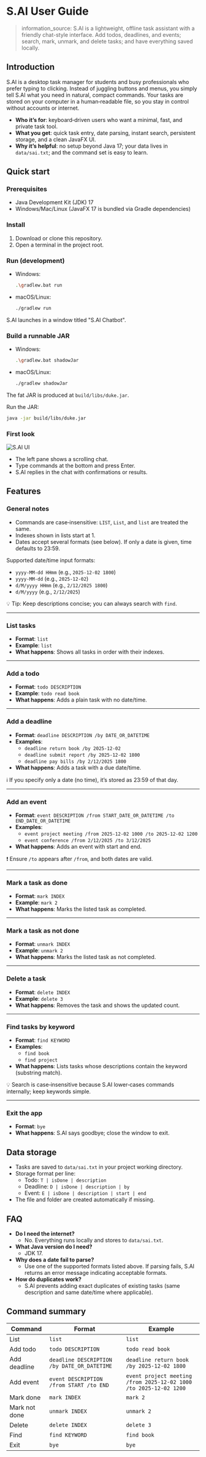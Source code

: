 # S.AI User Guide

> information_source: S.AI is a lightweight, offline task assistant with a friendly chat-style interface. Add todos, deadlines, and events; search, mark, unmark, and delete tasks; and have everything saved locally.


## Introduction
S.AI is a desktop task manager for students and busy professionals who prefer typing to clicking. Instead of juggling buttons and menus, you simply tell S.AI what you need in natural, compact commands. Your tasks are stored on your computer in a human‑readable file, so you stay in control without accounts or internet.

- **Who it’s for**: keyboard‑driven users who want a minimal, fast, and private task tool.
- **What you get**: quick task entry, date parsing, instant search, persistent storage, and a clean JavaFX UI.
- **Why it’s helpful**: no setup beyond Java 17; your data lives in `data/sai.txt`; and the command set is easy to learn.


## Quick start

### Prerequisites
- Java Development Kit (JDK) 17
- Windows/Mac/Linux (JavaFX 17 is bundled via Gradle dependencies)

### Install
1. Download or clone this repository.
2. Open a terminal in the project root.

### Run (development)
- Windows:
  ```bash
  .\gradlew.bat run
  ```
- macOS/Linux:
  ```bash
  ./gradlew run
  ```
S.AI launches in a window titled "S.AI Chatbot".

### Build a runnable JAR
- Windows:
  ```bash
  .\gradlew.bat shadowJar
  ```
- macOS/Linux:
  ```bash
  ./gradlew shadowJar
  ```
The fat JAR is produced at `build/libs/duke.jar`.

Run the JAR:
```bash
java -jar build/libs/duke.jar
```

### First look
![S.AI UI](Ui.png)

- The left pane shows a scrolling chat.
- Type commands at the bottom and press Enter.
- S.AI replies in the chat with confirmations or results.


## Features

### General notes
- Commands are case‑insensitive: `LIST`, `List`, and `list` are treated the same.
- Indexes shown in lists start at 1.
- Dates accept several formats (see below). If only a date is given, time defaults to 23:59.

Supported date/time input formats:
- `yyyy-MM-dd HHmm`  (e.g., `2025-12-02 1800`)
- `yyyy-MM-dd`  (e.g., `2025-12-02`)
- `d/M/yyyy HHmm`  (e.g., `2/12/2025 1800`)
- `d/M/yyyy`  (e.g., `2/12/2025`)

:bulb: Tip: Keep descriptions concise; you can always search with `find`.

---

### List tasks
- **Format**: `list`
- **Example**: `list`
- **What happens**: Shows all tasks in order with their indexes.

---

### Add a todo
- **Format**: `todo DESCRIPTION`
- **Example**: `todo read book`
- **What happens**: Adds a plain task with no date/time.

---

### Add a deadline
- **Format**: `deadline DESCRIPTION /by DATE_OR_DATETIME`
- **Examples**:
  - `deadline return book /by 2025-12-02`
  - `deadline submit report /by 2025-12-02 1800`
  - `deadline pay bills /by 2/12/2025 1800`
- **What happens**: Adds a task with a due date/time.

:information_source: If you specify only a date (no time), it’s stored as 23:59 of that day.

---

### Add an event
- **Format**: `event DESCRIPTION /from START_DATE_OR_DATETIME /to END_DATE_OR_DATETIME`
- **Examples**:
  - `event project meeting /from 2025-12-02 1000 /to 2025-12-02 1200`
  - `event conference /from 2/12/2025 /to 3/12/2025`
- **What happens**: Adds an event with start and end.

:exclamation: Ensure `/to` appears after `/from`, and both dates are valid.

---

### Mark a task as done
- **Format**: `mark INDEX`
- **Example**: `mark 2`
- **What happens**: Marks the listed task as completed.

---

### Mark a task as not done
- **Format**: `unmark INDEX`
- **Example**: `unmark 2`
- **What happens**: Marks the listed task as not completed.

---

### Delete a task
- **Format**: `delete INDEX`
- **Example**: `delete 3`
- **What happens**: Removes the task and shows the updated count.

---

### Find tasks by keyword
- **Format**: `find KEYWORD`
- **Examples**:
  - `find book`
  - `find project`
- **What happens**: Lists tasks whose descriptions contain the keyword (substring match).

:bulb: Search is case‑insensitive because S.AI lower‑cases commands internally; keep keywords simple.

---

### Exit the app
- **Format**: `bye`
- **What happens**: S.AI says goodbye; close the window to exit.


## Data storage
- Tasks are saved to `data/sai.txt` in your project working directory.
- Storage format per line:
  - Todo: `T | isDone | description`
  - Deadline: `D | isDone | description | by`
  - Event: `E | isDone | description | start | end`
- The file and folder are created automatically if missing.


## FAQ
- **Do I need the internet?**
  - No. Everything runs locally and stores to `data/sai.txt`.
- **What Java version do I need?**
  - JDK 17.
- **Why does a date fail to parse?**
  - Use one of the supported formats listed above. If parsing fails, S.AI returns an error message indicating acceptable formats.
- **How do duplicates work?**
  - S.AI prevents adding exact duplicates of existing tasks (same description and same date/time where applicable).

## Command summary

| Command | Format | Example |
| --- | --- | --- |
| List | `list` | `list` |
| Add todo | `todo DESCRIPTION` | `todo read book` |
| Add deadline | `deadline DESCRIPTION /by DATE_OR_DATETIME` | `deadline return book /by 2025-12-02 1800` |
| Add event | `event DESCRIPTION /from START /to END` | `event project meeting /from 2025-12-02 1000 /to 2025-12-02 1200` |
| Mark done | `mark INDEX` | `mark 2` |
| Mark not done | `unmark INDEX` | `unmark 2` |
| Delete | `delete INDEX` | `delete 3` |
| Find | `find KEYWORD` | `find book` |
| Exit | `bye` | `bye` |

